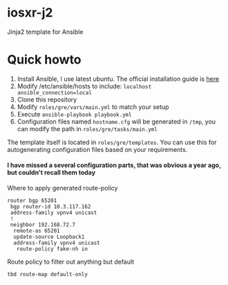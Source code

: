 # iosxr-j2
Jinja2 template for Ansible

# Quick howto
1. Install Ansible, I use latest ubuntu. The official installation guide is [here](http://docs.ansible.com/ansible/intro_installation.html#latest-releases-via-apt-ubuntu)
2. Modify /etc/ansible/hosts to include: `localhost ansible_connection=local`
3. Clone this repository
4. Modify `roles/gre/vars/main.yml` to match your setup
5. Execute 
```ansible-playbook playbook.yml```
6. Configuration files named `hostname.cfg` will be generated in `/tmp`, you can modify the path in `roles/gre/tasks/main.yml`

The template itself is located in `roles/gre/templates`. You can use this for autogenerating configuration files based on your requirements.

#### I have missed a several configuration parts, that was obvious a year ago, but couldn't recall them today
Where to apply generated route-policy
```
router bgp 65201
 bgp router-id 10.3.117.162
 address-family vpnv4 unicast
 !
 neighbor 192.168.72.7
  remote-as 65201
  update-source Loopback1
  address-family vpnv4 unicast
   route-policy fake-nh in
```
Route policy to filter out anything but default
```
tbd route-map default-only
```



